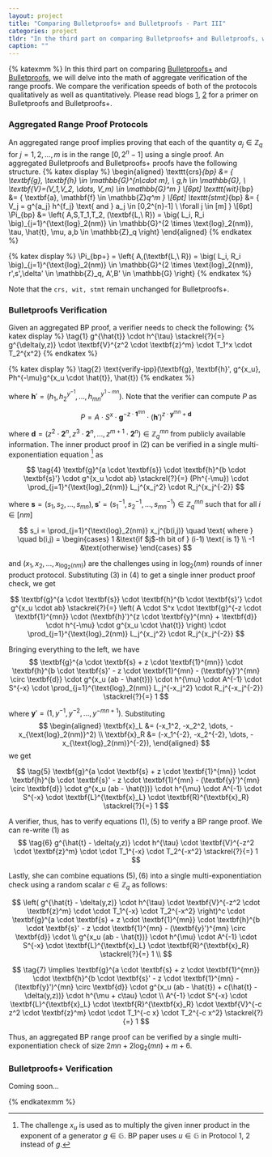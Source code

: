 ```yaml
---
layout: project
title: "Comparing Bulletproofs+ and Bulletproofs - Part III"
categories: project
tldr: "In the third part on comparing Bulletproofs+ and Bulletproofs, we discuss the single multi-exponentiation verification in Bulletproofs and Bulletproofs range proof protocols. This greatly speeds up the verification speeds. Dive in to see the math behind it!"
caption: ""
---
```


{% katexmm %}
In this third part on comparing [Bulletproofs+](https://eprint.iacr.org/2020/735.pdf) and [Bulletproofs](https://eprint.iacr.org/2017/1066.pdf), we will delve into the math of aggregate verification of the range proofs. We compare the verification speeds of both of the protocols qualitatively as well as quantitatively. Please read blogs [1](https://suyash67.github.io/homepage/project/2020/07/03/bulletproofs_plus_part1.html), [2](https://suyash67.github.io/homepage/project/2020/07/03/bulletproofs_plus_part2.html) for a primer on Bulletproofs and Bulletproofs+.


### Aggregated Range Proof Protocols 

An aggregated range proof implies proving that each of the quantity $a_j \in \mathbb{Z}_q$ for $j=1,2,\dots,m$ is in the range $[0,2^n - 1]$ using a single proof. An aggregated Bulletproofs and Bulletproofs+ proofs have the following structure.
{% katex display %}
\begin{aligned}
\texttt{crs}_{bp} &= \{ \textbf{g}, \textbf{h} \in \mathbb{G}^{n\cdot m}, \ g,h \in \mathbb{G}, \ \textbf{V}=(V_1,V_2, \dots, V_m) \in \mathbb{G}^m \} \\[6pt]
\texttt{wit}_{bp} &= \{ \textbf{a}, \mathbf{f} \in \mathbb{Z}_q^m \} \\[6pt]
\texttt{stmt}_{bp} &= \{ V_j = g^{a_j} h^{f_j} \text{ and } a_j \in [0,2^{n}-1] \ \forall j \in [m] \} \\[6pt]
\Pi_{bp} &= \left\{ A,S,T_1,T_2, (\textbf{L,\ R}) = \big( L_i, R_i \big)_{j=1}^{\text{log}_2(nm)} \in \mathbb{G}^{2 \times \text{log}_2(nm)}, \tau, \hat{t}, \mu, a,b \in \mathbb{Z}_q \right\}
\end{aligned}
{% endkatex %}

{% katex display %}
\Pi_{bp+} = \left\{ A,(\textbf{L,\ R}) = \big( L_i, R_i \big)_{j=1}^{\text{log}_2(nm)} \in \mathbb{G}^{2 \times \text{log}_2(nm)}, r',s',\delta' \in \mathbb{Z}_q,  A',B' \in \mathbb{G} \right\}
{% endkatex %}

Note that the $\texttt{crs, wit, stmt}$ remain unchanged for Bulletproofs+.

### Bulletproofs Verification

Given an aggregated BP proof, a verifier needs to check the following:
{% katex display %}
\tag{1} 
g^{\hat{t}} \cdot h^{\tau} \stackrel{?}{=} g^{\delta(y,z)} \cdot \textbf{V}^{z^2 \cdot \textbf{z}^m} \cdot T_1^x \cdot T_2^{x^2} 
{% endkatex %}

{% katex display %}
\tag{2}
\text{verify-ipp}(\textbf{g}, \textbf{h}', g^{x_u}, Ph^{-\mu}g^{x_u \cdot \hat{t}}, \hat{t})
{% endkatex %}

where $\textbf{h}' = (h_1, h_2^{y^{-1}}, \dots, h_{mn}^{y^{1-mn}})$.
Note that the verifier can compute $P$ as 

$$\tag{3} P = A \cdot S^x \cdot \textbf{g}^{-z \cdot \textbf{1}^{mn}} \cdot (\textbf{h}')^{z \cdot \textbf{y}^{mn} + \textbf{d}}$$ 

where $\textbf{d} = (z^2 \cdot \textbf{2}^n, z^3 \cdot \textbf{2}^n, \dots, z^{m+1} \cdot \textbf{2}^n) \in \mathbb{Z}^{mn}_q$ from publicly available information.
The inner product proof in $(2)$ can be verified in a single multi-exponentiation equation [^1] as

$$
\tag{4}
\textbf{g}^{a \cdot \textbf{s}} \cdot \textbf{h}^{b \cdot \textbf{s}'} \cdot g^{x_u \cdot ab} \stackrel{?}{=} (Ph^{-\mu}) \cdot \prod_{j=1}^{\text{log}_2(nm)} L_j^{x_j^2} \cdot R_j^{x_j^{-2}}
$$

where $\textbf{s} = (s_1, s_2, \dots, s_{mn}), \textbf{s}' = (s_1^{-1}, s_2^{-1}, \dots, s_{mn}^{-1}) \in \mathbb{Z}_q^{mn}$ such that for all $i \in [nm]$

$$
s_i = \prod_{j=1}^{\text{log}_2(nm)} x_j^{b(i,j)}
\quad
\text{ where }
\quad
b(i,j) = 
\begin{cases}
   1 &\text{if $j$-th bit of } (i-1) \text{ is 1} \\
   -1 &\text{otherwise}
\end{cases}
$$

and $(x_1, x_2, \dots, x_{\text{log}_2(nm)})$ are the challenges using in $\text{log}_2(nm)$ rounds of inner product protocol. Substituting $(3)$ in $(4)$ to get a single inner product proof check, we get

$$
\textbf{g}^{a \cdot \textbf{s}} \cdot \textbf{h}^{b \cdot \textbf{s}'} \cdot g^{x_u \cdot ab} \stackrel{?}{=} 
\left(
    A \cdot S^x \cdot \textbf{g}^{-z \cdot \textbf{1}^{mn}} \cdot (\textbf{h}')^{z \cdot \textbf{y}^{mn} + \textbf{d}} \cdot h^{-\mu} \cdot g^{x_u \cdot \hat{t}}
\right) 
\cdot \prod_{j=1}^{\text{log}_2(nm)} L_j^{x_j^2} \cdot R_j^{x_j^{-2}}
$$

Bringing everything to the left, we have
$$
\textbf{g}^{a \cdot \textbf{s} + z \cdot \textbf{1}^{mn}} \cdot 
\textbf{h}^{b \cdot \textbf{s}' - z \cdot \textbf{1}^{mn} - (\textbf{y}')^{mn} \circ \textbf{d}} \cdot 
g^{x_u (ab - \hat{t})} \cdot
h^{\mu} \cdot 
A^{-1} \cdot 
S^{-x} \cdot
\prod_{j=1}^{\text{log}_2(nm)} L_j^{-x_j^2} \cdot R_j^{-x_j^{-2}}
\stackrel{?}{=}
1
$$

where $\textbf{y}' = (1, y^{-1}, y^{-2}, \dots, y^{-mn+1})$. Substituting 
$$
\begin{aligned}
\textbf{x}_L &= (-x_1^2, -x_2^2, \dots, -x_{\text{log}_2(nm)}^2) \\
\textbf{x}_R &= (-x_1^{-2}, -x_2^{-2}, \dots, -x_{\text{log}_2(nm)}^{-2}),
\end{aligned}
$$
we get 

$$
\tag{5}
\textbf{g}^{a \cdot \textbf{s} + z \cdot \textbf{1}^{mn}} \cdot 
\textbf{h}^{b \cdot \textbf{s}' - z \cdot \textbf{1}^{mn} - (\textbf{y}')^{mn} \circ \textbf{d}} \cdot 
g^{x_u (ab - \hat{t})} \cdot
h^{\mu} \cdot 
A^{-1} \cdot 
S^{-x} \cdot
\textbf{L}^{\textbf{x}_L} \cdot
\textbf{R}^{\textbf{x}_R}
\stackrel{?}{=}
1
$$

A verifier, thus, has to verify equations $(1), (5)$ to verify a BP range proof. We can re-write $(1)$ as
$$
\tag{6}
g^{\hat{t} - \delta(y,z)} \cdot 
h^{\tau} \cdot
\textbf{V}^{-z^2 \cdot \textbf{z}^m} \cdot
\cdot T_1^{-x} \cdot 
T_2^{-x^2}
\stackrel{?}{=} 
1
$$

Lastly, she can combine equations $(5), (6)$ into a single multi-exponentiation check using a random scalar $c \in \mathbb{Z}_q$ as follows:

$$
\left(
    g^{\hat{t} - \delta(y,z)} \cdot 
    h^{\tau} \cdot
    \textbf{V}^{-z^2 \cdot \textbf{z}^m} \cdot
    \cdot T_1^{-x} \cdot 
    T_2^{-x^2}
\right)^c 
\cdot
\textbf{g}^{a \cdot \textbf{s} + z \cdot \textbf{1}^{mn}} \cdot 
\textbf{h}^{b \cdot \textbf{s}' - z \cdot \textbf{1}^{mn} - (\textbf{y}')^{mn} \circ \textbf{d}} \cdot 
\\
g^{x_u (ab - \hat{t})} \cdot
h^{\mu} \cdot 
A^{-1} \cdot 
S^{-x} \cdot
\textbf{L}^{\textbf{x}_L} \cdot
\textbf{R}^{\textbf{x}_R}
\stackrel{?}{=}
1
\\
$$

$$
\tag{7}
\implies
\textbf{g}^{a \cdot \textbf{s} + z \cdot \textbf{1}^{mn}} \cdot 
\textbf{h}^{b \cdot \textbf{s}' - z \cdot \textbf{1}^{mn} - (\textbf{y}')^{mn} \circ \textbf{d}} \cdot 
g^{x_u (ab - \hat{t}) + c(\hat{t} - \delta(y,z))} \cdot
h^{\mu + c\tau} \cdot 
\\
A^{-1} \cdot 
S^{-x} \cdot
\textbf{L}^{\textbf{x}_L} \cdot
\textbf{R}^{\textbf{x}_R} \cdot
\textbf{V}^{-c z^2 \cdot \textbf{z}^m} \cdot
\cdot T_1^{-c x} \cdot 
T_2^{-c x^2}
\stackrel{?}{=}
1
$$

Thus, an aggregated BP range proof can be verified by a single multi-exponentiation check of size $2mn + 2\text{log}_2(mn) + m + 6$.

### Bulletproofs+ Verification

Coming soon...

[^1]: The challenge $x_u$ is used as to multiply the given inner product in the exponent of a generator $g \in \mathbb{G}$. BP paper uses $u \in \mathbb{G}$ in Protocol 1, 2 instead of $g$. 

{% endkatexmm %}
